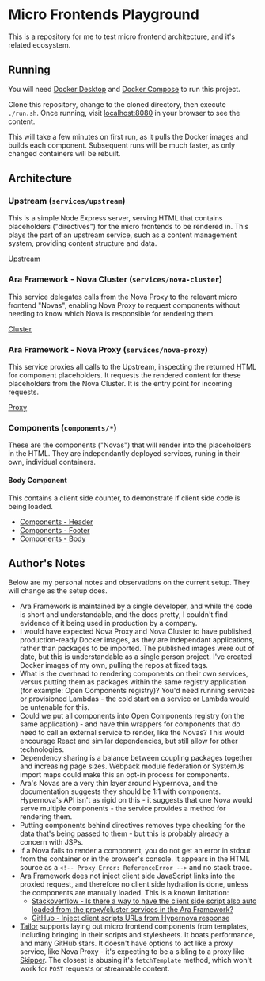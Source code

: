 # Micro Frontends Playground

This is a repository for me to test micro frontend architecture, and it's related ecosystem.

## Running

You will need [Docker Desktop](https://www.docker.com/get-started) and [Docker Compose](https://docs.docker.com/compose/install/) to run this project.

Clone this repository, change to the cloned directory, then execute `./run.sh`. Once running, visit [localhost:8080](http://localhost:8080) in your browser to see the content.

This will take a few minutes on first run, as it pulls the Docker images and builds each component. Subsequent runs will be much faster, as only changed containers will be rebuilt.

## Architecture

### Upstream (`services/upstream`)

This is a simple Node Express server, serving HTML that contains placeholders ("directives") for the micro frontends to be rendered in. This plays the part of an upstream service, such as a content management system, providing content structure and data.

[Upstream](http://localhost:4000)

### Ara Framework - Nova Cluster (`services/nova-cluster`)

This service delegates calls from the Nova Proxy to the relevant micro frontend "Novas", enabling Nova Proxy to request components without needing to know which Nova is responsible for rendering them.

[Cluster](http://localhost:3000)

### Ara Framework - Nova Proxy (`services/nova-proxy`)

This service proxies all calls to the Upstream, inspecting the returned HTML for component placeholders. It requests the rendered content for these placeholders from the Nova Cluster. It is the entry point for incoming requests.

[Proxy](http://localhost:8080)

### Components (`components/*`)

These are the components ("Novas") that will render into the placeholders in the HTML. They are independantly deployed services, runing in their own, individual containers.

#### Body Component

This contains a client side counter, to demonstrate if client side code is being loaded.

- [Components - Header](http://localhost:5001)
- [Components - Footer](http://localhost:5003)
- [Components - Body](http://localhost:5002)

## Author's Notes

Below are my personal notes and observations on the current setup. They will change as the setup does.

- Ara Framework is maintained by a single developer, and while the code is short and understandable, and the docs pretty, I couldn't find evidence of it being used in production by a company.
- I would have expected Nova Proxy and Nova Cluster to have published, production-ready Docker images, as they are independant applications, rather than packages to be imported. The published images were out of date, but this is understandable as a single person project. I've created Docker images of my own, pulling the repos at fixed tags.
- What is the overhead to rendering components on their own services, versus putting them as packages within the same registry application (for example: Open Components registry)? You'd need running services or provisioned Lambdas - the cold start on a service or Lambda would be untenable for this.
- Could we put all components into Open Components registry (on the same application) - and have thin wrappers for components that do need to call an external service to render, like the Novas? This would encourage React and similar dependencies, but still allow for other technologies.
- Dependency sharing is a balance between coupling packages together and increasing page sizes. Webpack module federation or SystemJs import maps could make this an opt-in process for components.
- Ara's Novas are a very thin layer around Hypernova, and the documentation suggests they should be 1:1 with components. Hypernova's API isn't as rigid on this - it suggests that one Nova would serve multiple components - the service provides a method for rendering them.
- Putting components behind directives removes type checking for the data that's being passed to them - but this is probably already a concern with JSPs.
- If a Nova fails to render a component, you do not get an error in stdout from the container or in the browser's console. It appears in the HTML source as a `<!-- Proxy Error: ReferenceError -->` and no stack trace.
- Ara Framework does not inject client side JavaScript links into the proxied request, and therefore no client side hydration is done, unless the components are manually loaded. This is a known limitation:
  - [Stackoverflow - Is there a way to have the client side script also auto loaded from the proxy/cluster services in the Ara Framework?](https://stackoverflow.com/questions/61478514/is-there-a-way-to-have-the-client-side-script-also-auto-loaded-from-the-proxy-cl#)
  - [GitHub - Inject client scripts URLs from Hypernova response](https://github.com/ara-framework/nova-proxy/issues/10)
- [Tailor](https://github.com/zalando/tailor) supports laying out micro frontend components from templates, including bringing in their scripts and stylesheets. It boats performance, and many GitHub stars. It doesn't have options to act like a proxy service, like Nova Proxy - it's expecting to be a sibling to a proxy like [Skipper](https://github.com/zalando/skipper). The closest is abusing it's `fetchTemplate` method, which won't work for `POST` requests or streamable content.
